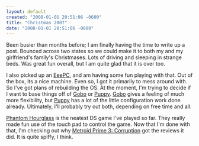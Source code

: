 ```yaml
---
layout: default
created: "2008-01-01 20:51:06 -0600"
title: "Christmas 2007"
date: "2008-01-01 20:51:06 -0600"
---
```




Been busier than months before; I am finally having the time to write up a post.  Bounced across two states so we could make it to both my and my girlfriend's family's Christmases.  Lots of driving and sleeping in strange beds.  Was great fun overall, but I am quite glad that it is over too.

I also picked up an [EeePC][], and am having some fun playing with that.  Out of the box, its a nice machine. Even so, I got it primarily to mess around with. So I've got plans of rebuilding the OS.  At the moment, I'm trying to decide if I want to base things off of [Gobo][] or [Puppy][].  [Gobo][] gives a feeling of much more flexibility, but [Puppy][] has a lot of the little configuration work done already.  Ultimately, I'll probably try out both, depending on free time and all.

[Phantom Hourglass][PhanHour] is the neatest DS game I've played so far.  They really made fun use of the touch pad to control the game.  Now that I'm done with that, I'm checking out why [Metroid Prime 3: Corruption][Metroid] got the reviews it did.  It is quite spiffy, I think.




[EeePC]: http://eeepc.asus.com/
[Gobo]: http://www.gobolinux.org/
[Puppy]: http://www.puppylinux.org/
[PhanHour]: http://www.zelda.com/phantomhourglass/
[Metroid]: http://wii.nintendo.com/site/metroidprime3/index.jsp

